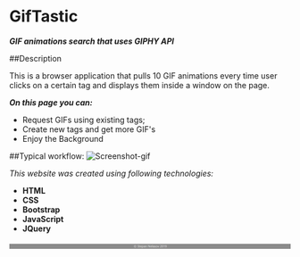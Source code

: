 # GifTastic

**_GIF animations search that uses GIPHY API_**

##Description

This is a browser application that pulls 10 GIF animations every time user clicks on a certain tag and displays them inside
a window on the page.

***On this page you can:***
* Request GIFs using existing tags;
* Create new tags and get more GIF's
* Enjoy the Background

##Typical workflow:
![Screenshot-gif](assets/images/readme.gif)

_This website was created using following technologies:_
* **HTML**
* **CSS**
* **Bootstrap**
* **JavaScript**
* **JQuery**

![footer](assets/images/footer.png)